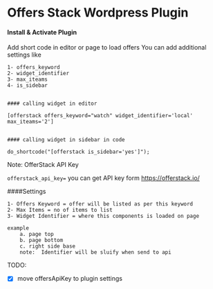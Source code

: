 # Offers Stack Wordpress Plugin

#### Install & Activate Plugin
Add short code in editor or page to load offers 
You can add additional settings like 

```
1- offers_keyword
2- widget_identifier
3- max_iteams
4- is_sidebar


#### calling widget in editor 

[offerstack offers_keyword="watch" widget_identifier='local' max_iteams='2']


#### calling widget in sidebar in code

do_shortcode("[offerstack is_sidebar='yes']");

```


Note: OfferStack API Key


`
offerstack_api_key=
` you can get API key form https://offerstack.io/


####Settings


```
1- Offers Keyword = offer will be listed as per this keyword
2- Max Items = no of items to list 
3- Widget Identifier = where this components is loaded on page 

example 
    a. page top
    b. page bottom
    c. right side base
    note:  Identifier will be sluify when send to api
```



TODO:
- [X] move offersApiKey to plugin settings   
